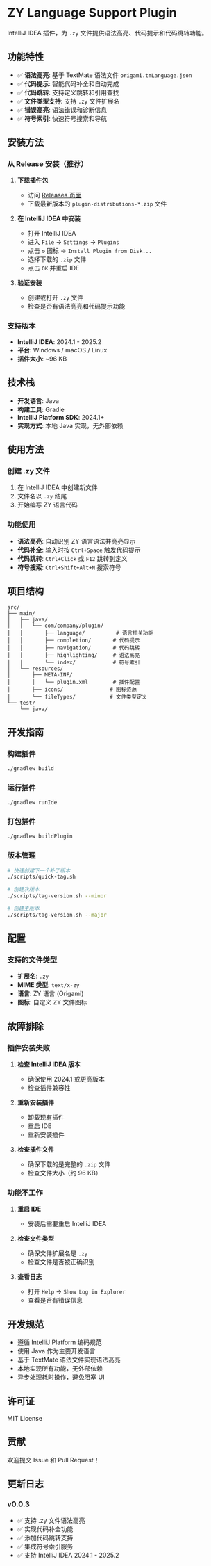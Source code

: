 # ZY Language Support Plugin

IntelliJ IDEA 插件，为 `.zy` 文件提供语法高亮、代码提示和代码跳转功能。

## 功能特性

- ✅ **语法高亮**: 基于 TextMate 语法文件 `origami.tmLanguage.json`
- ✅ **代码提示**: 智能代码补全和自动完成
- ✅ **代码跳转**: 支持定义跳转和引用查找
- ✅ **文件类型支持**: 支持 `.zy` 文件扩展名
- ✅ **错误高亮**: 语法错误和诊断信息
- ✅ **符号索引**: 快速符号搜索和导航

## 安装方法

### 从 Release 安装（推荐）

1. **下载插件包**

   - 访问 [Releases 页面](https://github.com/php-any/idea_plugin/releases)
   - 下载最新版本的 `plugin-distributions-*.zip` 文件

2. **在 IntelliJ IDEA 中安装**

   - 打开 IntelliJ IDEA
   - 进入 `File` → `Settings` → `Plugins`
   - 点击 `⚙️` 图标 → `Install Plugin from Disk...`
   - 选择下载的 `.zip` 文件
   - 点击 `OK` 并重启 IDE

3. **验证安装**
   - 创建或打开 `.zy` 文件
   - 检查是否有语法高亮和代码提示功能

### 支持版本

- **IntelliJ IDEA**: 2024.1 - 2025.2
- **平台**: Windows / macOS / Linux
- **插件大小**: ~96 KB

## 技术栈

- **开发语言**: Java
- **构建工具**: Gradle
- **IntelliJ Platform SDK**: 2024.1+
- **实现方式**: 本地 Java 实现，无外部依赖

## 使用方法

### 创建 .zy 文件

1. 在 IntelliJ IDEA 中创建新文件
2. 文件名以 `.zy` 结尾
3. 开始编写 ZY 语言代码

### 功能使用

- **语法高亮**: 自动识别 ZY 语言语法并高亮显示
- **代码补全**: 输入时按 `Ctrl+Space` 触发代码提示
- **代码跳转**: `Ctrl+Click` 或 `F12` 跳转到定义
- **符号搜索**: `Ctrl+Shift+Alt+N` 搜索符号

## 项目结构

```
src/
├── main/
│   ├── java/
│   │   └── com/company/plugin/
│   │       ├── language/          # 语言相关功能
│   │       ├── completion/       # 代码提示
│   │       ├── navigation/       # 代码跳转
│   │       ├── highlighting/     # 语法高亮
│   │       └── index/            # 符号索引
│   └── resources/
│       ├── META-INF/
│       │   └── plugin.xml        # 插件配置
│       ├── icons/               # 图标资源
│       └── fileTypes/           # 文件类型定义
└── test/
    └── java/
```

## 开发指南

### 构建插件

```bash
./gradlew build
```

### 运行插件

```bash
./gradlew runIde
```

### 打包插件

```bash
./gradlew buildPlugin
```

### 版本管理

```bash
# 快速创建下一个补丁版本
./scripts/quick-tag.sh

# 创建次版本
./scripts/tag-version.sh --minor

# 创建主版本
./scripts/tag-version.sh --major
```

## 配置

### 支持的文件类型

- **扩展名**: `.zy`
- **MIME 类型**: `text/x-zy`
- **语言**: ZY 语言 (Origami)
- **图标**: 自定义 ZY 文件图标

## 故障排除

### 插件安装失败

1. **检查 IntelliJ IDEA 版本**

   - 确保使用 2024.1 或更高版本
   - 检查插件兼容性

2. **重新安装插件**

   - 卸载现有插件
   - 重启 IDE
   - 重新安装插件

3. **检查插件文件**
   - 确保下载的是完整的 `.zip` 文件
   - 检查文件大小（约 96 KB）

### 功能不工作

1. **重启 IDE**

   - 安装后需要重启 IntelliJ IDEA

2. **检查文件类型**

   - 确保文件扩展名是 `.zy`
   - 检查文件是否被正确识别

3. **查看日志**
   - 打开 `Help` → `Show Log in Explorer`
   - 查看是否有错误信息

## 开发规范

- 遵循 IntelliJ Platform 编码规范
- 使用 Java 作为主要开发语言
- 基于 TextMate 语法文件实现语法高亮
- 本地实现所有功能，无外部依赖
- 异步处理耗时操作，避免阻塞 UI

## 许可证

MIT License

## 贡献

欢迎提交 Issue 和 Pull Request！

## 更新日志

### v0.0.3

- ✅ 支持 .zy 文件语法高亮
- ✅ 实现代码补全功能
- ✅ 添加代码跳转支持
- ✅ 集成符号索引服务
- ✅ 支持 IntelliJ IDEA 2024.1 - 2025.2
